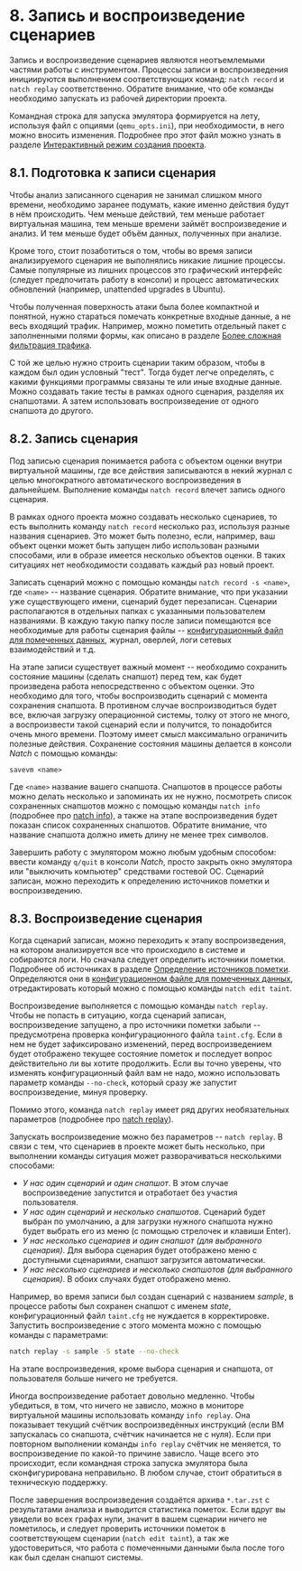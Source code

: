 <div style="page-break-before:always;">
</div>

# <a name="record_replay"></a>8. Запись и воспроизведение сценариев

Запись и воспроизведение сценариев являются неотъемлемыми частями работы с инструментом.
Процессы записи и воспроизведения инициируются выполнением соответствующих команд:
`natch record` и `natch replay` соответственно.
Обратите внимание, что обе команды необходимо запускать из рабочей директории проекта.

Командная строка для запуска эмулятора формируется на лету, используя файл с опциями (`qemu_opts.ini`),
при необходимости, в него можно вносить изменения. Подробнее про этот файл можно узнать в разделе
[Интерактивный режим создания проекта](6_create_project.md#natch_run_script).

## 8.1. Подготовка к записи сценария

Чтобы анализ записанного сценария не занимал слишком много времени,
необходимо заранее подумать, какие именно действия будут в нём происходить.
Чем меньше действий, тем меньше работает виртуальная машина, тем меньше времени займёт воспроизведение и анализ.
И тем меньше будет объём данных, полученных при анализе.

Кроме того, стоит позаботиться о том, чтобы во время записи анализируемого сценария
не выполнялись никакие лишние процессы. Самые популярные из лишних процессов это графический интерфейс
(следует предпочитать работу в консоли) и процесс автоматических обновлений (например, unattended upgrades в Ubuntu).

Чтобы полученная поверхность атаки была более компактной и понятной, нужно стараться помечать конкретные
входные данные, а не весь входящий трафик. Например, можно пометить отдельный пакет с заполненными
полями формы, как описано в разделе [Более сложная фильтрация трафика](7_taint_source.md#taint_filter).

С той же целью нужно строить сценарии таким образом, чтобы в каждом был один условный "тест".
Тогда будет легче определять, с какими функциями программы связаны те или иные входные данные.
Можно создавать такие тесты в рамках одного сценария, разделяя их снапшотами.
А затем использовать воспроизведение от одного снапшота до другого.

## <a name="record">8.2. Запись сценария

Под записью сценария понимается работа с объектом оценки внутри виртуальной машины, где все действия записываются
в некий журнал с целью многократного автоматического воспроизведения в дальнейшем.
Выполнение команды `natch record` влечет запись одного сценария.

В рамках одного проекта можно создавать несколько сценариев, то есть выполнить команду
`natch record` несколько раз, используя разные названия сценариев.
Это может быть полезно, если, например, ваш объект оценки может быть запущен либо использован
разными способами, или в образе имеется несколько объектов оценки.
В таких ситуациях нет необходимости создавать каждый раз новый проект.

Записать сценарий можно с помощью команды `natch record -s <name>`, где `<name>` -- название сценария.
Обратите внимание, что при указании уже существующего имени, сценарий будет перезаписан.
Сценарии располагаются в отдельных папках с указанными пользователем названиями.
В каждую такую папку после записи помещаются все необходимые для работы сценария файлы --
[конфигурационный файл для помеченных данных](app2_configs.md#taint_config),
журнал, оверлей, логи сетевых взаимодействий и т.д.

На этапе записи существует важный момент -- необходимо сохранить состояние машины (сделать снапшот) перед тем,
как будет произведена работа непосредственно с объектом оценки.
Это необходимо для того, чтобы воспроизводить сценарий с момента сохранения снапшота.
В противном случае воспроизводиться будет все, включая загрузку операционной системы, толку от этого не много, а воспроизвести такой
сценарий если и получится, то понадобится очень много времени. Поэтому имеет смысл максимально ограничить полезные действия.
Сохранение состояния машины делается в консоли *Natch* с помощью команды:
```
savevm <name>
```

Где `<name>` название вашего снапшота. Снапшотов в процессе работы можно делать несколько и запоминать их не нужно,
посмотреть список сохраненных снапшотов можно с помощью команды `natch info` (подробнее про [natch info](3_natch_cmd.md#natch_cmd_info)),
а также на этапе воспроизведения будет показан список сохраненных снапшотов. Обратите внимание, что название снапшота
должно иметь длину не менее трех символов.

Завершить работу с эмулятором можно любым удобным способом: ввести команду `q/quit` в консоли *Natch*, просто закрыть окно эмулятора или
"выключить компьютер" средствами гостевой ОС. Сценарий записан, можно переходить к определению источников пометки и воспроизведению.


## <a name="replay">8.3. Воспроизведение сценария

Когда сценарий записан, можно переходить к этапу воспроизведения, на котором анализируется все что происходило в системе и собираются логи.
Но сначала следует определить источники пометки. Подробнее об источниках в разделе [Определение источников пометки](7_taint_source.md#taint_source).
Определяются они в [конфигурационном файле для помеченных данных](app2_configs.md#taint_config), отредактировать который можно с помощью
команды `natch edit taint`.

Воспроизведение выполняется с помощью команды `natch replay`.
Чтобы не попасть в ситуацию, когда сценарий записан, воспроизведение запущено, а про источники пометки забыли --
предусмотрена проверка конфигурационного файла `taint.cfg`. Если в нем не будет зафиксировано изменений,
перед воспроизведением будет отображено текущее состояние пометок и последует вопрос действительно ли вы хотите продолжить.
Если вы точно уверены, что изменять конфигурационный файл вам не надо, можно использовать параметр команды
`--no-check`, который сразу же запустит воспроизведение, минуя проверку.

Помимо этого, команда `natch replay` имеет ряд других необязательных параметров (подробнее про [natch replay](3_natch_cmd.md#natch_cmd_replay)).

Запускать воспроизведение можно без параметров -- `natch replay`.
В связи с тем, что сценариев в проекте может быть несколько, при выполнении команды ситуация может разворачиваться несколькими способами:

* *У нас один сценарий и один снапшот*. В этом случае воспроизведение запустится и отработает без участия пользователя.
* *У нас один сценарий и несколько снапшотов*. Сценарий будет выбран по умолчанию, а для загрузки нужного снапшота нужно будет выбрать его из меню (с помощью стрелочек и клавиши Enter).
* *У нас несколько сценариев и один снапшот (для выбранного сценария)*. Для выбора сценария будет отображено меню с доступными сценариями, снапшот загрузится автоматически.
* *У нас несколько сценариев и несколько снапшотов (для выбранного сценария)*. В обоих случаях будет отображено меню.


Например, во время записи был создан сценарий с названием *sample*, в процессе работы был сохранен снапшот с именем *state*,
конфигурационный файл `taint.cfg` не нуждается в корректировке.
Запустить воспроизведение с этого момента можно с помощью команды с параметрами:
```bash
natch replay -s sample -S state --no-check
```

На этапе воспроизведения, кроме выбора сценария и снапшота, от пользователя больше ничего не требуется.

Иногда воспроизведение работает довольно медленно. Чтобы убедиться, в том, что ничего не зависло, можно в мониторе виртуальной машины
использовать команду `info replay`. Она показывает текущий счётчик воспроизведённых инструкций (если ВМ запускалась со снапшота,
счётчик начинается не с нуля). Если при повторном выполнении команды `info replay` счётчик не меняется,
то воспроизведение по какой-то причине зависло. Чаще всего это происходит, если командная строка запуска эмулятора
была сконфигурирована неправильно. В любом случае, стоит обратиться в техническую поддержку.

После завершения воспроизведения создаётся архива `*.tar.zst` с результатами анализа и
выводится статистика пометок. Если вдруг вы увидели во всех графах нули, значит в вашем сценарии ничего не пометилось, и следует проверить
источники пометок в соответствующем сценарии (`natch edit taint`), а так же удостовериться, что работа с помеченными данными была после того как был сделан снапшот системы.

